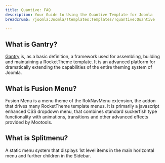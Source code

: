 ```yaml
---
title: Quantive: FAQ
description: Your Guide to Using the Quantive Template for Joomla
breadcrumb: /joomla:Joomla/!templates:Templates/!quantive:Quantive

---
```


What is Gantry?
-----
[Gantry][gantry] is, as a basic definition, a framework used for assembling, building and maintaining a RocketTheme template. It is an advanced platform for dramatically extending the capabilities of the entire theming system of Joomla.

What is Fusion Menu?
-----
Fusion Menu is a menu theme of the RokNavMenu extension, the addon that drives many RocketTheme template menus. It is primarily a javascript enhanced CSS dropdown menu, that combines standard suckerfish type functionality with animations, transitions and other advanced effects provided by Mootools.

What is Splitmenu?
-----
A static menu system that displays 1st level items in the main horizontal menu and further children in the Sidebar.

[gantry]: http://gantry.org/
[features]: http://demo.rockettheme.com/joomla-Templates/quantive/features
[font]: http://www.fontsquirrel.com/fonts/ubuntu
[forum]: http://www.rockettheme.com/forum/joomla-template-quantive/
[dropdown]: http://demo.rockettheme.com/joomla-Templates/quantive/features/menu-options
[splitmenu]: http://demo.rockettheme.com/joomla-Templates/quantive/features/menu-options
[extensions]: http://demo.rockettheme.com/joomla-Templates/quantive/features/extensions
